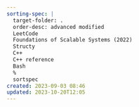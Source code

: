 ```yaml
---
sorting-spec: |
  target-folder: .
  order-desc: advanced modified
  LeetCode
  Foundations of Scalable Systems (2022) 
  Structy
  C++
  C++ reference
  Bash
  %
  sortspec
created: 2023-09-03 08:46
updated: 2023-10-20T12:05
---
```

